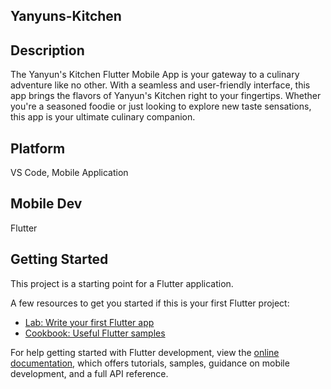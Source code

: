 ## Yanyuns-Kitchen

## Description
The Yanyun's Kitchen Flutter Mobile App is your gateway to a culinary adventure like no other. With a seamless and user-friendly interface, this app brings the flavors of Yanyun's Kitchen right to your fingertips. Whether you're a seasoned foodie or just looking to explore new taste sensations, this app is your ultimate culinary companion.

## Platform
 VS Code, Mobile Application

## Mobile Dev
Flutter

## Getting Started

This project is a starting point for a Flutter application.

A few resources to get you started if this is your first Flutter project:

- [Lab: Write your first Flutter app](https://docs.flutter.dev/get-started/codelab)
- [Cookbook: Useful Flutter samples](https://docs.flutter.dev/cookbook)

For help getting started with Flutter development, view the
[online documentation](https://docs.flutter.dev/), which offers tutorials,
samples, guidance on mobile development, and a full API reference.
